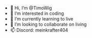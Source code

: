 - 👋 Hi, I’m @TimoWig
- 👀 I’m interested in coding
- 🌱 I’m currently learning to live
- 💞️ I’m looking to collaborate on living
- 📫 Discord: meinkrafter404

<!---
TimoWig/TimoWig is a ✨ special ✨ repository because its `README.md` (this file) appears on your GitHub profile.
You can click the Preview link to take a look at your changes.
--->
